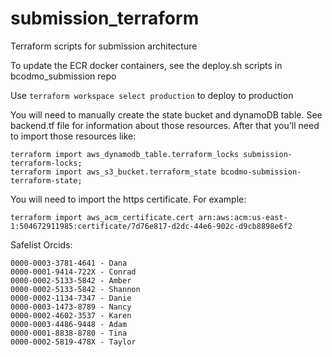 # submission_terraform
Terraform scripts for submission architecture

To update the ECR docker containers, see the deploy.sh scripts in bcodmo_submission repo 

Use `terraform workspace select production` to deploy to production

You will need to manually create the state bucket and dynamoDB table. See backend.tf file for information about those resources. After that you'll need to import those resources like:

```
terraform import aws_dynamodb_table.terraform_locks submission-terraform-locks;
terraform import aws_s3_bucket.terraform_state bcodmo-submission-terraform-state;
```

You will need to import the https certificate. For example:

```
terraform import aws_acm_certificate.cert arn:aws:acm:us-east-1:504672911985:certificate/7d76e817-d2dc-44e6-902c-d9cb8898e6f2
```

Safelist Orcids:
```
0000-0003-3781-4641 - Dana
0000-0001-9414-722X - Conrad
0000-0002-5133-5842 - Amber
0000-0002-5133-5842 - Shannon
0000-0002-1134-7347 - Danie
0000-0003-1473-8789 - Nancy
0000-0002-4602-3537 - Karen
0000-0003-4486-9448 - Adam
0000-0001-8838-8780 - Tina
0000-0002-5819-478X - Taylor

```
